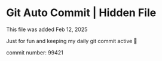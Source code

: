 # Git Auto Commit | Hidden File

This file was added Feb 12, 2025

Just for fun and keeping my daily git commit active 🤪

commit number: 99421

